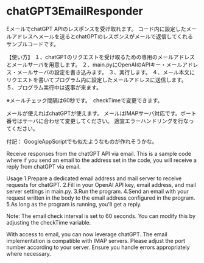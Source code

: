# chatGPT3EmailResponder

EメールでchatGPT APIのレスポンスを受け取れます。
コード内に設定したメールアドレスへメールを送るとchatGPTのレスポンスがメールで返信してくれるサンプルコードです。

【使い方】
１、chatGPTのリクエストを受け取るための専用のメールアドレスとメールサーバを用意します。
２、main.pyにOpenAIのAPIキー・メールアドレス・メールサーバの設定を書き込みます。
３、実行します。
４、メール本文にリクエストを書いてプログラム内に設定したメールアドレスに送信します。
５、プログラム実行中は返事が来ます。

※メールチェック間隔は60秒です。　checkTimeで変更できます。

メールが使えればchatGPTが使えます。
メールはIMAPサーバ対応です。ポート番号はサーバに合わせて変更してください。
適宜エラーハンドリングを行なってください。

付記：
GoogleAppScriptでも似たようなものが作れそうかな。



Receive responses from the chatGPT API via email. This is a sample code where if you send an email to the address set in the code, you will receive a reply from chatGPT via email.

Usage
1.Prepare a dedicated email address and mail server to receive requests for chatGPT.
2.Fill in your OpenAI API key, email address, and mail server settings in main.py.
3.Run the program.
4.Send an email with your request written in the body to the email address configured in the program.
5.As long as the program is running, you'll get a reply.

Note: The email check interval is set to 60 seconds. You can modify this by adjusting the checkTime variable.

With access to email, you can now leverage chatGPT. The email implementation is compatible with IMAP servers. Please adjust the port number according to your server. Ensure you handle errors appropriately where necessary.
